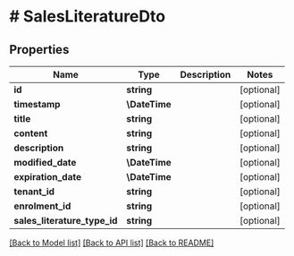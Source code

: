 # # SalesLiteratureDto

## Properties

Name | Type | Description | Notes
------------ | ------------- | ------------- | -------------
**id** | **string** |  | [optional]
**timestamp** | **\DateTime** |  | [optional]
**title** | **string** |  | [optional]
**content** | **string** |  | [optional]
**description** | **string** |  | [optional]
**modified_date** | **\DateTime** |  | [optional]
**expiration_date** | **\DateTime** |  | [optional]
**tenant_id** | **string** |  | [optional]
**enrolment_id** | **string** |  | [optional]
**sales_literature_type_id** | **string** |  | [optional]

[[Back to Model list]](../../README.md#models) [[Back to API list]](../../README.md#endpoints) [[Back to README]](../../README.md)
